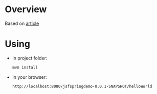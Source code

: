 # Overview

Based on [article](http://papweb.wordpress.com/2011/07/29/spring-mvc-3-jsf-2-with-maven-2-and-tomcat/)<br/>

# Using

 * In project folder:
    ```xml
    mvn install
    ```
  * In your browser:
	```xml
	http://localhost:8080/jsfspringdemo-0.0.1-SNAPSHOT/helloWorld
	```
